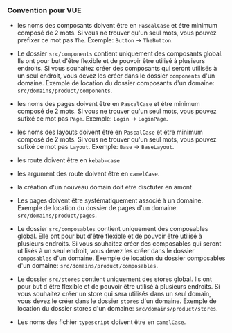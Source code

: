 ### Convention pour VUE

- les noms des composants doivent être en `PascalCase` et étre minimum composé de 2 mots. Si vous ne trouver qu'un seul mots, vous pouvez prefixer ce mot pas `The`. Exemple: `Button` -> `TheButton`.

- Le dossier `src/components` contient uniquement des composants global. Ils ont pour but d'être flexible et de pouvoir être utilisé à plusieurs endroits. Si vous souhaitez créer des composants qui seront utilisés à un seul endroit, vous devez les créer dans le dossier `components` d'un domaine. Exemple de location du dossier composants d'un domaine: `src/domains/product/components`.

- les noms des pages doivent être en `PascalCase` et étre minimum composé de 2 mots. Si vous ne trouver qu'un seul mots, vous pouvez sufixé ce mot pas `Page`. Exemple: `Login` -> `LoginPage`.

- les noms des layouts doivent être en `PascalCase` et étre minimum composé de 2 mots. Si vous ne trouver qu'un seul mots, vous pouvez sufixé ce mot pas `Layout`. Exemple: `Base` -> `BaseLayout`.

- les route doivent être en `kebab-case`

- les argument des route doivent être en `camelCase`.

- la création d'un nouveau domain doit étre disctuter en amont

- Les pages doivent être systématiquement associé à un domaine. Exemple de location du dossier de pages d'un domaine: `src/domains/product/pages`.

- Le dossier `src/composables` contient uniquement des composables global. Elle ont pour but d'être flexible et de pouvoir être utilisé à plusieurs endroits. Si vous souhaitez créer des composables qui seront utilisés à un seul endroit, vous devez les créer dans le dossier `composables` d'un domaine. Exemple de location du dossier composables d'un domaine: `src/domains/product/composables`.

- Le dossier `src/stores` contient uniquement des stores global. Ils ont pour but d'être flexible et de pouvoir être utilisé à plusieurs endroits. Si vous souhaitez créer un store qui sera utilisés dans un seul domain, vous devez le créer dans le dossier `stores` d'un domaine. Exemple de location du dossier stores d'un domaine: `src/domains/product/stores`.

- Les noms des fichier `typescript` doivent être en `camelCase`.
